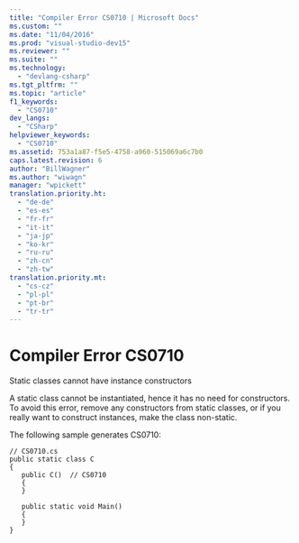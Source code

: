 ```yaml
---
title: "Compiler Error CS0710 | Microsoft Docs"
ms.custom: ""
ms.date: "11/04/2016"
ms.prod: "visual-studio-dev15"
ms.reviewer: ""
ms.suite: ""
ms.technology: 
  - "devlang-csharp"
ms.tgt_pltfrm: ""
ms.topic: "article"
f1_keywords: 
  - "CS0710"
dev_langs: 
  - "CSharp"
helpviewer_keywords: 
  - "CS0710"
ms.assetid: 753a1a87-f5e5-4758-a960-515069a6c7b0
caps.latest.revision: 6
author: "BillWagner"
ms.author: "wiwagn"
manager: "wpickett"
translation.priority.ht: 
  - "de-de"
  - "es-es"
  - "fr-fr"
  - "it-it"
  - "ja-jp"
  - "ko-kr"
  - "ru-ru"
  - "zh-cn"
  - "zh-tw"
translation.priority.mt: 
  - "cs-cz"
  - "pl-pl"
  - "pt-br"
  - "tr-tr"
---
```

# Compiler Error CS0710
Static classes cannot have instance constructors  
  
 A static class cannot be instantiated, hence it has no need for constructors. To avoid this error, remove any constructors from static classes, or if you really want to construct instances, make the class non-static.  
  
 The following sample generates CS0710:  
  
```  
// CS0710.cs  
public static class C  
{  
   public C()  // CS0710  
   {  
   }  
  
   public static void Main()  
   {  
   }  
}  
```